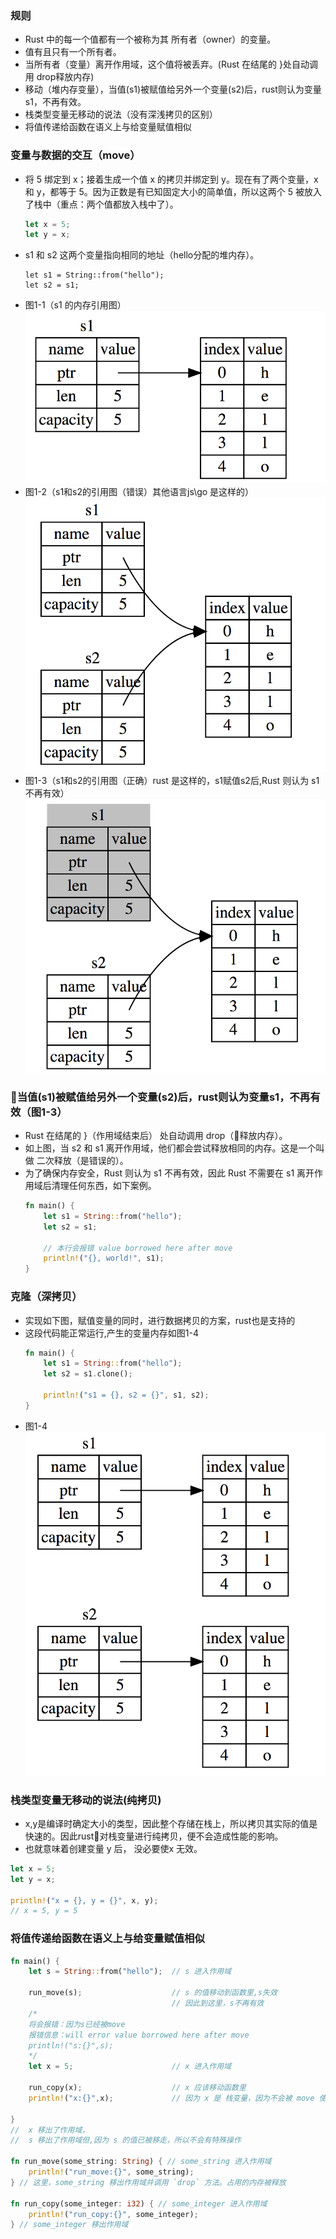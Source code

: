 

### 规则
* Rust 中的每一个值都有一个被称为其 所有者（owner）的变量。
* 值有且只有一个所有者。
* 当所有者（变量）离开作用域，这个值将被丢弃。(Rust 在结尾的 }处自动调用 drop释放内存)
* 移动（堆内存变量），当值(s1)被赋值给另外一个变量(s2)后，rust则认为变量s1，不再有效。
* 栈类型变量无移动的说法（没有深浅拷贝的区别）
* 将值传递给函数在语义上与给变量赋值相似

### 变量与数据的交互（move）
* 将 5 绑定到 x；接着生成一个值 x 的拷贝并绑定到 y。现在有了两个变量，x 和 y，都等于 5。因为正数是有已知固定大小的简单值，所以这两个 5 被放入了栈中（重点：两个值都放入栈中了）。
    ``` rust
    let x = 5;
    let y = x;
    ```
* s1 和 s2 这两个变量指向相同的地址（hello分配的堆内存）。
    ```
    let s1 = String::from("hello");
    let s2 = s1;
    ```
* 图1-1（s1 的内存引用图）
![ptr_s1](./img/ptr_s1.png) 
* 图1-2（s1和s2的引用图（错误）其他语言js\go 是这样的）
![ptr_s2](./img/ptr_s2.png)
* 图1-3（s1和s2的引用图（正确）rust 是这样的，s1赋值s2后,Rust 则认为 s1 不再有效）
![ptr_s3](./img/ptr_s3.png)
### 当值(s1)被赋值给另外一个变量(s2)后，rust则认为变量s1，不再有效（图1-3）
* Rust 在结尾的 }（作用域结束后） 处自动调用 drop（释放内存）。
* 如上图，当 s2 和 s1 离开作用域，他们都会尝试释放相同的内存。这是一个叫做 二次释放（是错误的）。
* 为了确保内存安全，Rust 则认为 s1 不再有效，因此 Rust 不需要在 s1 离开作用域后清理任何东西，如下案例。
    ``` rust
    fn main() {
        let s1 = String::from("hello");
        let s2 = s1;

        // 本行会报错 value borrowed here after move
        println!("{}, world!", s1);
    }
    ```
### 克隆（深拷贝）
* 实现如下图，赋值变量的同时，进行数据拷贝的方案，rust也是支持的
* 这段代码能正常运行,产生的变量内存如图1-4
    ``` rust
    fn main() {
        let s1 = String::from("hello");
        let s2 = s1.clone();

        println!("s1 = {}, s2 = {}", s1, s2);
    } 
    ```
* 图1-4 
     ![ptr_s4](./img/ptr_s4.png) 

### 栈类型变量无移动的说法(纯拷贝)
* x,y是编译时确定大小的类型，因此整个存储在栈上，所以拷贝其实际的值是快速的。因此rust对栈变量进行纯拷贝，便不会造成性能的影响。
* 也就意味着创建变量 y 后， 没必要使x 无效。
``` rust
let x = 5;
let y = x;

println!("x = {}, y = {}", x, y);
// x = 5, y = 5
```

### 将值传递给函数在语义上与给变量赋值相似
``` rust
fn main() {
    let s = String::from("hello");  // s 进入作用域

    run_move(s);                    // s 的值移动到函数里,s失效
                                    // 因此到这里，s不再有效
    /* 
    将会报错：因为s已经被move
    报错信息：will error value borrowed here after move
    println!("s:{}",s);            
    */
    let x = 5;                      // x 进入作用域

    run_copy(x);                    // x 应该移动函数里
    println!("x:{}",x);             // 因为 x 是 栈变量，因为不会被 move 使失效

} 
//  x 移出了作用域，
//  s 移出了作用域但,因为 s 的值已被移走，所以不会有特殊操作

fn run_move(some_string: String) { // some_string 进入作用域
    println!("run_move:{}", some_string);
} // 这里，some_string 移出作用域并调用 `drop` 方法。占用的内存被释放

fn run_copy(some_integer: i32) { // some_integer 进入作用域
    println!("run_copy:{}", some_integer);
} // some_integer 移出作用域
```
